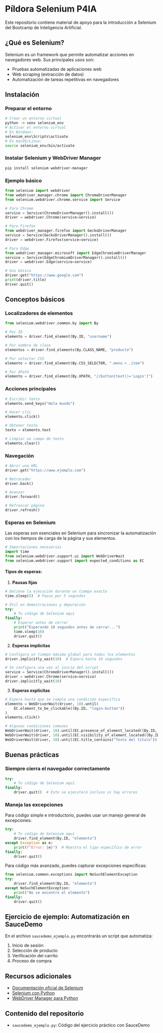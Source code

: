# Píldora Selenium P4IA
Este repositorio contiene material de apoyo para la introducción a Selenium del Bootcamp de Inteligencia Artificial.

## ¿Qué es Selenium?
Selenium es un framework que permite automatizar acciones en navegadores web. Sus principales usos son:
-   Pruebas automatizadas de aplicaciones web
-   Web scraping (extracción de datos)
-   Automatización de tareas repetitivas en navegadores

## Instalación
### Preparar el entorno
```bash
# Crear un entorno virtual
python -m venv selenium_env
# Activar el entorno virtual
# En Windows:
selenium_env\Scripts\activate
# En macOS/Linux:
source selenium_env/bin/activate
```

### Instalar Selenium y WebDriver Manager
```bash
pip install selenium webdriver-manager
```

### Ejemplo básico
```python
from selenium import webdriver
from webdriver_manager.chrome import ChromeDriverManager
from selenium.webdriver.chrome.service import Service

# Para Chrome
service = Service(ChromeDriverManager().install())
driver = webdriver.Chrome(service=service)

# Para Firefox
from webdriver_manager.firefox import GeckoDriverManager
service = Service(GeckoDriverManager().install())
driver = webdriver.Firefox(service=service)

# Para Edge
from webdriver_manager.microsoft import EdgeChromiumDriverManager
service = Service(EdgeChromiumDriverManager().install())
driver = webdriver.Edge(service=service)

# Uso básico
driver.get("https://www.google.com")
print(driver.title)
driver.quit()
```

## Conceptos básicos
### Localizadores de elementos
```python
from selenium.webdriver.common.by import By

# Por ID
elemento = driver.find_element(By.ID, "username")

# Por nombre de clase
elementos = driver.find_elements(By.CLASS_NAME, "producto")

# Por selector CSS
elemento = driver.find_element(By.CSS_SELECTOR, ".menu > .item")

# Por XPath
elemento = driver.find_element(By.XPATH, "//button[text()='Login']")
```

### Acciones principales
```python
# Escribir texto
elemento.send_keys("Hola mundo")

# Hacer clic
elemento.click()

# Obtener texto
texto = elemento.text

# Limpiar un campo de texto
elemento.clear()
```

### Navegación
```python
# Abrir una URL
driver.get("https://www.ejemplo.com")

# Retroceder
driver.back()

# Avanzar
driver.forward()

# Refrescar página
driver.refresh()
```

### Esperas en Selenium
Las esperas son esenciales en Selenium para sincronizar la automatización con los tiempos de carga de la página y sus elementos.

```python
# Importaciones necesarias
import time
from selenium.webdriver.support.ui import WebDriverWait
from selenium.webdriver.support import expected_conditions as EC
```

#### Tipos de esperas:

1. **Pausas fijas**
```python
# Detiene la ejecución durante un tiempo exacto
time.sleep(5)  # Pausa por 5 segundos

# Útil en demostraciones y depuración
try:
    # Tu código de Selenium aquí
finally:
    # Esperar antes de cerrar
    print("Esperando 10 segundos antes de cerrar...")
    time.sleep(10)
    driver.quit()
```

2. **Esperas implícitas**
```python
# Configura un tiempo máximo global para todos los elementos
driver.implicitly_wait(10)  # Espera hasta 10 segundos

# Se configura una vez al inicio del script
service = Service(ChromeDriverManager().install())
driver = webdriver.Chrome(service=service)
driver.implicitly_wait(10)
```

3. **Esperas explícitas**
```python
# Espera hasta que se cumpla una condición específica
elemento = WebDriverWait(driver, 10).until(
    EC.element_to_be_clickable((By.ID, "login-button"))
)
elemento.click()

# Algunas condiciones comunes
WebDriverWait(driver, 10).until(EC.presence_of_element_located((By.ID, "elemento")))
WebDriverWait(driver, 10).until(EC.visibility_of_element_located((By.ID, "elemento")))
WebDriverWait(driver, 10).until(EC.title_contains("Texto del título"))
```

## Buenas prácticas
### Siempre cierra el navegador correctamente
```python
try:
    # Tu código de Selenium aquí
finally:
    driver.quit()  # Esto se ejecutará incluso si hay errores
```

### Maneja las excepciones
Para código simple e introductorio, puedes usar un manejo general de excepciones:
```python
try:
    # Tu código de Selenium aquí
    driver.find_element(By.ID, "elemento")
except Exception as e:
    print(f"Error: {e}")  # Muestra el tipo específico de error
finally:
    driver.quit()
```

Para código más avanzado, puedes capturar excepciones específicas:
```python
from selenium.common.exceptions import NoSuchElementException
try:
    driver.find_element(By.ID, "elemento")
except NoSuchElementException:
    print("No se encontró el elemento")
finally:
    driver.quit()
```

## Ejercicio de ejemplo: Automatización en SauceDemo
En el archivo `saucedemo_ejemplo.py` encontrarás un script que automatiza:
1. Inicio de sesión
2. Selección de producto
3. Verificación del carrito
4. Proceso de compra

## Recursos adicionales
-   [Documentación oficial de Selenium](https://www.selenium.dev/documentation/)
-   [Selenium con Python](https://selenium-python.readthedocs.io/)
-   [WebDriver Manager para Python](https://github.com/SergeyPirogov/webdriver_manager)

## Contenido del repositorio
-   `saucedemo_ejemplo.py`: Código del ejercicio práctico con SauceDemo
